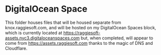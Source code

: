 # DigitalOcean Space
This folder houses files that will be housed separate from knox.raggiesoft.com, and will be hosted on my DigitalOcean Spaces block, which is currently located at https://raggiesoft-assets.nyc3.digitaloceanspaces.com but, when completed, will appear to come from https://assets.raggiesoft.com thanks to the magic of DNS and Cloudflare.